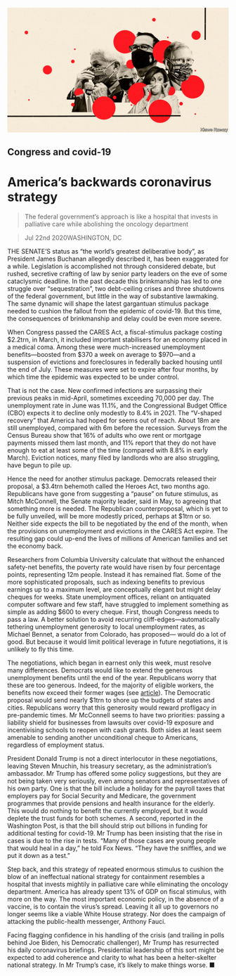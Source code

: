 ![](./images/20200725_USD001.jpg)

## Congress and covid-19

# America’s backwards coronavirus strategy

> The federal government’s approach is like a hospital that invests in palliative care while abolishing the oncology department

> Jul 22nd 2020WASHINGTON, DC

THE SENATE’S status as “the world’s greatest deliberative body”, as President James Buchanan allegedly described it, has been exaggerated for a while. Legislation is accomplished not through considered debate, but rushed, secretive crafting of law by senior party leaders on the eve of some cataclysmic deadline. In the past decade this brinkmanship has led to one struggle over “sequestration”, two debt-ceiling crises and three shutdowns of the federal government, but little in the way of substantive lawmaking. The same dynamic will shape the latest gargantuan stimulus package needed to cushion the fallout from the epidemic of covid-19. But this time, the consequences of brinkmanship and delay could be even more severe.

When Congress passed the CARES Act, a fiscal-stimulus package costing $2.2trn, in March, it included important stabilisers for an economy placed in a medical coma. Among these were much-increased unemployment benefits—boosted from $370 a week on average to $970—and a suspension of evictions and foreclosures in federally backed housing until the end of July. These measures were set to expire after four months, by which time the epidemic was expected to be under control.

That is not the case. New confirmed infections are surpassing their previous peaks in mid-April, sometimes exceeding 70,000 per day. The unemployment rate in June was 11.1%, and the Congressional Budget Office (CBO) expects it to decline only modestly to 8.4% in 2021. The “V-shaped recovery” that America had hoped for seems out of reach. About 18m are still unemployed, compared with 6m before the recession. Surveys from the Census Bureau show that 16% of adults who owe rent or mortgage payments missed them last month, and 11% report that they do not have enough to eat at least some of the time (compared with 8.8% in early March). Eviction notices, many filed by landlords who are also struggling, have begun to pile up.

Hence the need for another stimulus package. Democrats released their proposal, a $3.4trn behemoth called the Heroes Act, two months ago. Republicans have gone from suggesting a “pause” on future stimulus, as Mitch McConnell, the Senate majority leader, said in May, to agreeing that something more is needed. The Republican counterproposal, which is yet to be fully unveiled, will be more modestly priced, perhaps at $1trn or so. Neither side expects the bill to be negotiated by the end of the month, when the provisions on unemployment and evictions in the CARES Act expire. The resulting gap could up-end the lives of millions of American families and set the economy back.

Researchers from Columbia University calculate that without the enhanced safety-net benefits, the poverty rate would have risen by four percentage points, representing 12m people. Instead it has remained flat. Some of the more sophisticated proposals, such as indexing benefits to previous earnings up to a maximum level, are conceptually elegant but might delay cheques for weeks. State unemployment offices, reliant on antiquated computer software and few staff, have struggled to implement something as simple as adding $600 to every cheque. First, though Congress needs to pass a law. A better solution to avoid recurring cliff-edges—automatically tethering unemployment generosity to local unemployment rates, as Michael Bennet, a senator from Colorado, has proposed— would do a lot of good. But because it would limit political leverage in future negotiations, it is unlikely to fly this time.

The negotiations, which began in earnest only this week, must resolve many differences. Democrats would like to extend the generous unemployment benefits until the end of the year. Republicans worry that these are too generous. Indeed, for the majority of eligible workers, the benefits now exceed their former wages (see [article](https://www.economist.com//united-states/2020/07/23/generous-unemployment-benefits-are-not-keeping-americans-from-work)). The Democratic proposal would send nearly $1trn to shore up the budgets of states and cities. Republicans worry that this generosity would reward profligacy in pre-pandemic times. Mr McConnell seems to have two priorities: passing a liability shield for businesses from lawsuits over covid-19 exposure and incentivising schools to reopen with cash grants. Both sides at least seem amenable to sending another unconditional cheque to Americans, regardless of employment status.

President Donald Trump is not a direct interlocutor in these negotiations, leaving Steven Mnuchin, his treasury secretary, as the administration’s ambassador. Mr Trump has offered some policy suggestions, but they are not being taken very seriously, even among senators and representatives of his own party. One is that the bill include a holiday for the payroll taxes that employers pay for Social Security and Medicare, the government programmes that provide pensions and health insurance for the elderly. This would do nothing to benefit the currently employed, but it would deplete the trust funds for both schemes. A second, reported in the Washington Post, is that the bill should strip out billions in funding for additional testing for covid-19. Mr Trump has been insisting that the rise in cases is due to the rise in tests. “Many of those cases are young people that would heal in a day,” he told Fox News. “They have the sniffles, and we put it down as a test.”

Step back, and this strategy of repeated enormous stimulus to cushion the blow of an ineffectual national strategy for containment resembles a hospital that invests mightily in palliative care while eliminating the oncology department. America has already spent 13% of GDP on fiscal stimulus, with more on the way. The most important economic policy, in the absence of a vaccine, is to contain the virus’s spread. Leaving it all up to governors no longer seems like a viable White House strategy. Nor does the campaign of attacking the public-health messenger, Anthony Fauci.

Facing flagging confidence in his handling of the crisis (and trailing in polls behind Joe Biden, his Democratic challenger), Mr Trump has resurrected his daily coronavirus briefings. Presidential leadership of this sort might be expected to add coherence and clarity to what has been a helter-skelter national strategy. In Mr Trump’s case, it’s likely to make things worse. ■